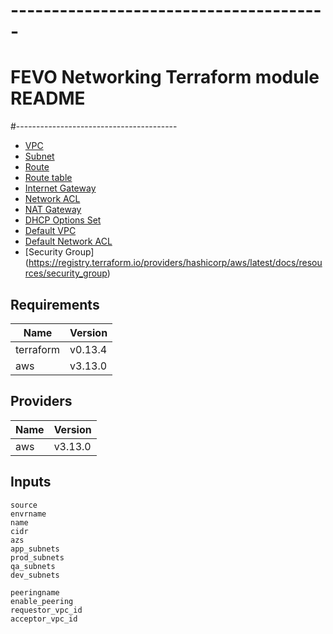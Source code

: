 # ---------------------------------------
# FEVO Networking Terraform module README
#----------------------------------------

* [VPC](https://www.terraform.io/docs/providers/aws/r/vpc.html)
* [Subnet](https://www.terraform.io/docs/providers/aws/r/subnet.html)
* [Route](https://www.terraform.io/docs/providers/aws/r/route.html)
* [Route table](https://www.terraform.io/docs/providers/aws/r/route_table.html)
* [Internet Gateway](https://www.terraform.io/docs/providers/aws/r/internet_gateway.html)
* [Network ACL](https://www.terraform.io/docs/providers/aws/r/network_acl.html)
* [NAT Gateway](https://www.terraform.io/docs/providers/aws/r/nat_gateway.html)
* [DHCP Options Set](https://www.terraform.io/docs/providers/aws/r/vpc_dhcp_options.html)
* [Default VPC](https://www.terraform.io/docs/providers/aws/r/default_vpc.html)
* [Default Network ACL](https://www.terraform.io/docs/providers/aws/r/default_network_acl.html)
* [Security Group] (https://registry.terraform.io/providers/hashicorp/aws/latest/docs/resources/security_group)

## Requirements

| Name | Version |
|------|---------|
| terraform | v0.13.4 |
| aws | v3.13.0 |


## Providers

| Name | Version |
|------|---------|
| aws | v3.13.0 |

## Inputs
    source
    envrname
    name
    cidr
    azs
    app_subnets
    prod_subnets
    qa_subnets
    dev_subnets

    peeringname
    enable_peering
    requestor_vpc_id
    acceptor_vpc_id
